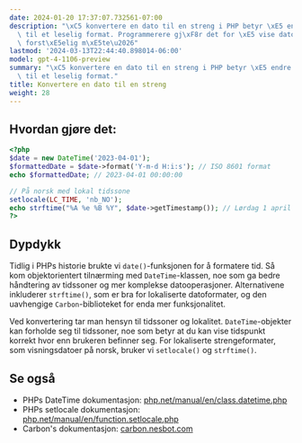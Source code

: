 ```yaml
---
date: 2024-01-20 17:37:07.732561-07:00
description: "\xC5 konvertere en dato til en streng i PHP betyr \xE5 endre et datoobjekt\
  \ til et leselig format. Programmerere gj\xF8r det for \xE5 vise datoer p\xE5 en\
  \ forst\xE5elig m\xE5te\u2026"
lastmod: '2024-03-13T22:44:40.898014-06:00'
model: gpt-4-1106-preview
summary: "\xC5 konvertere en dato til en streng i PHP betyr \xE5 endre et datoobjekt\
  \ til et leselig format."
title: Konvertere en dato til en streng
weight: 28
---
```


## Hvordan gjøre det:
```PHP
<?php
$date = new DateTime('2023-04-01');
$formattedDate = $date->format('Y-m-d H:i:s'); // ISO 8601 format
echo $formattedDate; // 2023-04-01 00:00:00

// På norsk med lokal tidssone
setlocale(LC_TIME, 'nb_NO');
echo strftime("%A %e %B %Y", $date->getTimestamp()); // Lørdag 1 april 2023
?>
```

## Dypdykk
Tidlig i PHPs historie brukte vi `date()`-funksjonen for å formatere tid. Så kom objektorientert tilnærming med `DateTime`-klassen, noe som ga bedre håndtering av tidssoner og mer komplekse datooperasjoner. Alternativene inkluderer `strftime()`, som er bra for lokaliserte datoformater, og den uavhengige `Carbon`-biblioteket for enda mer funksjonalitet.

Ved konvertering tar man hensyn til tidssoner og lokalitet. `DateTime`-objekter kan forholde seg til tidssoner, noe som betyr at du kan vise tidspunkt korrekt hvor enn brukeren befinner seg. For lokaliserte strengeformater, som visningsdatoer på norsk, bruker vi `setlocale()` og `strftime()`.

## Se også
- PHPs DateTime dokumentasjon: [php.net/manual/en/class.datetime.php](https://www.php.net/manual/en/class.datetime.php)
- PHPs setlocale dokumentasjon: [php.net/manual/en/function.setlocale.php](https://www.php.net/manual/en/function.setlocale.php)
- Carbon's dokumentasjon: [carbon.nesbot.com](https://carbon.nesbot.com/docs/)

